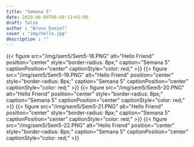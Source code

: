```yaml
---
title: "Semana 5"
date: 2020-06-09T08:49:11+01:00
draft: false
author : "Bruno Daniel"
cover : "img/hello.jpg"
description : ""
---
```

{{< figure src="/img/sem5/Sem5-18.PNG" alt="Hello Friend" position="center" style="border-radius: 8px;" caption="Semana 5" captionPosition="center" captionStyle="color: red;" >}}
{{< figure src="/img/sem5/Sem5-19.PNG" alt="Hello Friend" position="center" style="border-radius: 8px;" caption="Semana 5" captionPosition="center" captionStyle="color: red;" >}}
{{< figure src="/img/sem5/Sem5-20.PNG" alt="Hello Friend" position="center" style="border-radius: 8px;" caption="Semana 5" captionPosition="center" captionStyle="color: red;" >}}
{{< figure src="/img/sem5/Sem5-21.PNG" alt="Hello Friend" position="center" style="border-radius: 8px;" caption="Semana 5" captionPosition="center" captionStyle="color: red;" >}}
{{< figure src="/img/sem5/Sem5-22.PNG" alt="Hello Friend" position="center" style="border-radius: 8px;" caption="Semana 5" captionPosition="center" captionStyle="color: red;" >}}

